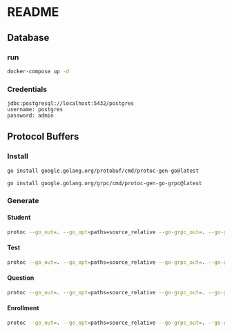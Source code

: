 # README

## Database

### run
```bash
docker-compose up -d
```

### Credentials
```
jdbc:postgresql://localhost:5432/postgres 
username: postgres
password: admin
```
## Protocol Buffers

### Install

```bash
go install google.golang.org/protobuf/cmd/protoc-gen-go@latest
```

```bash
go install google.golang.org/grpc/cmd/protoc-gen-go-grpc@latest
```

### Generate

#### Student

```bash
protoc --go_out=. --go_opt=paths=source_relative --go-grpc_out=. --go-grpc_opt=paths=source_relative protos/studentpb/*.proto
```

#### Test

```bash
protoc --go_out=. --go_opt=paths=source_relative --go-grpc_out=. --go-grpc_opt=paths=source_relative protos/testpb/*.proto
```

#### Question

```bash
protoc --go_out=. --go_opt=paths=source_relative --go-grpc_out=. --go-grpc_opt=paths=source_relative protos/questionpb/*.proto
```

#### Enrollment

```bash
protoc --go_out=. --go_opt=paths=source_relative --go-grpc_out=. --go-grpc_opt=paths=source_relative protos/enrollmentpb/*.proto
```
